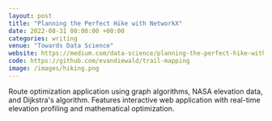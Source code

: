 ```yaml
---
layout: post
title: "Planning the Perfect Hike with NetworkX"
date: 2022-08-31 00:00:00 +00:00
categories: writing
venue: "Towards Data Science"
website: https://medium.com/data-science/planning-the-perfect-hike-with-networkx-and-openstreetmap-2fbeaded3cc6
code: https://github.com/evandiewald/trail-mapping
image: /images/hiking.png
---
```


Route optimization application using graph algorithms, NASA elevation data, and Dijkstra's algorithm. Features interactive web application with real-time elevation profiling and mathematical optimization.